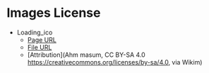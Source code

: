 # Images License

- Loading_ico
  - [Page URL](https://commons.wikimedia.org/wiki/File:Loading_icon.gif)
  - [File URL](https://upload.wikimedia.org/wikipedia/commons/b/b1/Loading_icon.gif)
  - [Attribution](Ahm masum, CC BY-SA 4.0 <https://creativecommons.org/licenses/by-sa/4.0>, via Wikim)
